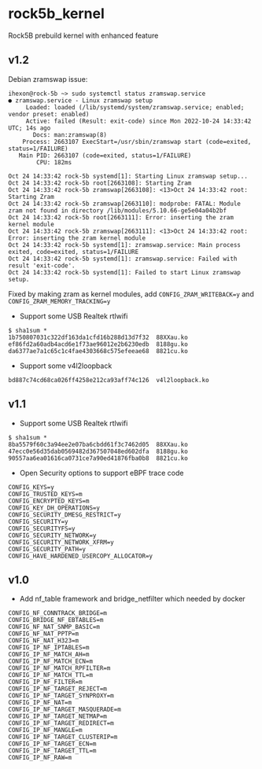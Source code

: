 # rock5b_kernel
Rock5B prebuild kernel with enhanced feature

## v1.2
Debian zramswap issue:
```
ihexon@rock-5b ~> sudo systemctl status zramswap.service
● zramswap.service - Linux zramswap setup
     Loaded: loaded (/lib/systemd/system/zramswap.service; enabled; vendor preset: enabled)
     Active: failed (Result: exit-code) since Mon 2022-10-24 14:33:42 UTC; 14s ago
       Docs: man:zramswap(8)
    Process: 2663107 ExecStart=/usr/sbin/zramswap start (code=exited, status=1/FAILURE)
   Main PID: 2663107 (code=exited, status=1/FAILURE)
        CPU: 182ms

Oct 24 14:33:42 rock-5b systemd[1]: Starting Linux zramswap setup...
Oct 24 14:33:42 rock-5b root[2663108]: Starting Zram
Oct 24 14:33:42 rock-5b zramswap[2663108]: <13>Oct 24 14:33:42 root: Starting Zram
Oct 24 14:33:42 rock-5b zramswap[2663110]: modprobe: FATAL: Module zram not found in directory /lib/modules/5.10.66-ge5e04a04b2bf
Oct 24 14:33:42 rock-5b root[2663111]: Error: inserting the zram kernel module
Oct 24 14:33:42 rock-5b zramswap[2663111]: <13>Oct 24 14:33:42 root: Error: inserting the zram kernel module
Oct 24 14:33:42 rock-5b systemd[1]: zramswap.service: Main process exited, code=exited, status=1/FAILURE
Oct 24 14:33:42 rock-5b systemd[1]: zramswap.service: Failed with result 'exit-code'.
Oct 24 14:33:42 rock-5b systemd[1]: Failed to start Linux zramswap setup.
```

Fixed by making zram as kernel modules, add `CONFIG_ZRAM_WRITEBACK=y` and `CONFIG_ZRAM_MEMORY_TRACKING=y`


- Support some USB Realtek rtlwifi

```
$ sha1sum *
1b750807031c322df163da1cfd16b288d13d7f32  88XXau.ko
ef86fd2a60adb4acd6e1f73ae96012e2b6230edb  8188gu.ko
da6377ae7a1c65c1c4fae4303668c575efeeae68  8821cu.ko
```
- Support some v4l2loopback
```
bd887c74cd68ca026ff4258e212ca93aff74c126  v4l2loopback.ko
```

## v1.1
- Support some USB Realtek rtlwifi
```
$ sha1sum *
8ba5579f60c3a94ee2e07ba6cbdd61f3c7462d05  88XXau.ko
47ecc0e56d35dab0569482d367507048ed602dfa  8188gu.ko
90557aa6ea01616ca0731ce7a90ed41876fba0b8  8821cu.ko
```

- Open Security options to support eBPF trace code
```
CONFIG_KEYS=y
CONFIG_TRUSTED_KEYS=m
CONFIG_ENCRYPTED_KEYS=m
CONFIG_KEY_DH_OPERATIONS=y
CONFIG_SECURITY_DMESG_RESTRICT=y
CONFIG_SECURITY=y
CONFIG_SECURITYFS=y
CONFIG_SECURITY_NETWORK=y
CONFIG_SECURITY_NETWORK_XFRM=y
CONFIG_SECURITY_PATH=y
CONFIG_HAVE_HARDENED_USERCOPY_ALLOCATOR=y
```

## v1.0
- Add nf_table framework and bridge_netfilter which needed by docker
```
CONFIG_NF_CONNTRACK_BRIDGE=m
CONFIG_BRIDGE_NF_EBTABLES=m
CONFIG_NF_NAT_SNMP_BASIC=m
CONFIG_NF_NAT_PPTP=m
CONFIG_NF_NAT_H323=m
CONFIG_IP_NF_IPTABLES=m
CONFIG_IP_NF_MATCH_AH=m
CONFIG_IP_NF_MATCH_ECN=m
CONFIG_IP_NF_MATCH_RPFILTER=m
CONFIG_IP_NF_MATCH_TTL=m
CONFIG_IP_NF_FILTER=m
CONFIG_IP_NF_TARGET_REJECT=m
CONFIG_IP_NF_TARGET_SYNPROXY=m
CONFIG_IP_NF_NAT=m
CONFIG_IP_NF_TARGET_MASQUERADE=m
CONFIG_IP_NF_TARGET_NETMAP=m
CONFIG_IP_NF_TARGET_REDIRECT=m
CONFIG_IP_NF_MANGLE=m
CONFIG_IP_NF_TARGET_CLUSTERIP=m
CONFIG_IP_NF_TARGET_ECN=m
CONFIG_IP_NF_TARGET_TTL=m
CONFIG_IP_NF_RAW=m
```
